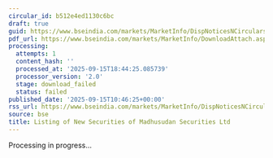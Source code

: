 ```yaml
---
circular_id: b512e4ed1130c6bc
draft: true
guid: https://www.bseindia.com/markets/MarketInfo/DispNoticesNCirculars.aspx?Noticeid={1F994DD6-D2E4-408C-AAC9-DED4BE24F1D5}&noticeno=20250915-20&dt=09/15/2025&icount=20&totcount=81&flag=0
pdf_url: https://www.bseindia.com/markets/MarketInfo/DownloadAttach.aspx?id=20250915-20&attachedId=
processing:
  attempts: 1
  content_hash: ''
  processed_at: '2025-09-15T18:44:25.085739'
  processor_version: '2.0'
  stage: download_failed
  status: failed
published_date: '2025-09-15T10:46:25+00:00'
rss_url: https://www.bseindia.com/markets/MarketInfo/DispNoticesNCirculars.aspx?Noticeid={1F994DD6-D2E4-408C-AAC9-DED4BE24F1D5}&noticeno=20250915-20&dt=09/15/2025&icount=20&totcount=81&flag=0
source: bse
title: Listing of New Securities of Madhusudan Securities Ltd
---
```


Processing in progress...